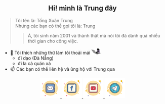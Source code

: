 <h2 align="center">Hi! mình là Trung đây</h2>

> Tôi tên là: Tống Xuân Trung <br>
> Nhưng các bạn có thể gọi tôi là: Trung <br>
>> À, tôi sinh năm 2001 và thành thật mà nói tôi đã dành quá nhiều thời gian cho công việc.<br>



- 👀 Tôi thích những thứ làm tôi thoải mái <img height="20px" src="https://raw.githubusercontent.com//dieenx/dieenx/main/README/catcode.gif?raw=true">
  - đi dạo (Đà Nẵng)
  - đi la cà quán xá 
- 📫 Các bạn có thể liên hệ và ủng hộ với Trung qua


<p align="center">
    <a href="mailto:admin@icamta.com">
    <img height="64px" src="https://raw.githubusercontent.com/dieenx/dieenx/main/icons/mail.svg">
  </a>
  <a href="https://www.facebook.com/tongxuantrung.art">
    <img height="64px" src="https://raw.githubusercontent.com/dieenx/dieenx/main/icons/facebook.svg">
  </a>
  <a href="https://www.youtube.com/@camtavietnam">
    <img height="64px" src="https://raw.githubusercontent.com/dieenx/dieenx/main/icons/youtube.svg">
  </a>
    <a href="https://t.me/tongxuantrung">
    <img height="64px" src="https://raw.githubusercontent.com/dieenx/dieenx/main/icons/telegram-app.svg">
  </a>
